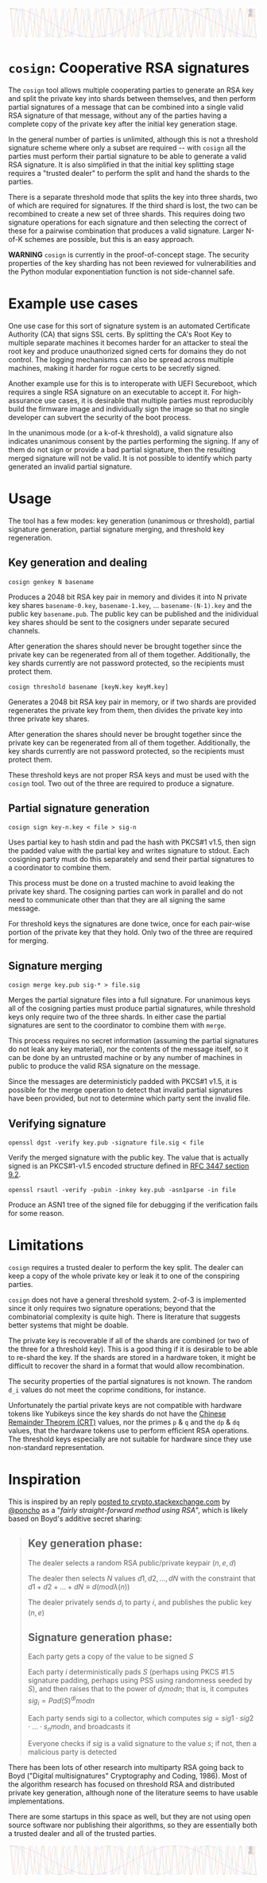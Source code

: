 ![Multiple overlapping cosines](logo.png)

# `cosign`: Cooperative RSA signatures

The `cosign` tool allows multiple cooperating parties to generate an RSA
key and split the private key into shards between themselves, and then
perform partial signatures of a message that can be combined into a single
valid RSA signature of that message, without any of the parties having
a complete copy of the private key after the initial key generation stage.

In the general number of parties is unlimited, although this is not
a threshold signature scheme where only a subset are required -- with
`cosign` all the parties must perform their partial signature to be able
to generate a valid RSA signature.  It is also simplified in that the
initial key splitting stage requires a "trusted dealer" to perform the
split and hand the shards to the parties.

There is a separate threshold mode that splits the key into three shards,
two of which are required for signatures.  If the third shard is lost,
the two can be recombined to create a new set of three shards.  This requires
doing two signature operations for each signature and then selecting
the correct of these for a pairwise combination that produces a valid
signature.  Larger N-of-K schemes are possible, but this is an easy
approach.


**WARNING**
`cosign` is currently in the proof-of-concept stage.  The security
properties of the key sharding has not been reviewed for vulnerabilities
and the Python modular exponentiation function is not side-channel safe.

# Example use cases

One use case for this sort of signature system is an automated Certificate
Authority (CA) that signs SSL certs.  By splitting the CA's Root Key to
multiple separate machines it becomes harder for an attacker to steal
the root key and produce unauthorized signed certs for domains they do
not control.  The logging mechanisms can also be spread across multiple
machines, making it harder for rogue certs to be secretly signed.

Another example use for this is to interoperate with UEFI Secureboot,
which requires a single RSA signature on an executable to accept it.
For high-assurance use cases, it is desirable that multiple parties must
reproducibly build the firmware image and individually sign the image
so that no single developer can subvert the security of the boot process.

In the unanimous mode (or a k-of-k threshold), a valid signature also
indicates unanimous consent by the parties performing the signing.
If any of them do not sign or provide a bad partial signature, then the
resulting merged signature will not be valid.  It is not possible to
identify which party generated an invalid partial signature.



# Usage

The tool has a few modes: key generation (unanimous or threshold),
partial signature generation, partial signature merging, and
threshold key regeneration.


## Key generation and dealing

```
cosign genkey N basename
```

Produces a 2048 bit RSA key pair in memory and divides it into N private key
shares `basename-0.key`, `basename-1.key`, ...  `basename-(N-1).key`
and the public key `basename.pub`.  The public key can be published and
the inidividual key shares should be sent to the cosigners under separate
secured channels.

After generation the shares should never be brought together since the
private key can be regenerated from all of them together.
Additionally, the key shards currently are not password protected,
so the recipients must protect them.


```
cosign threshold basename [keyN.key keyM.key]
```

Generates a 2048 bit RSA key pair in memory, or if two shards are
provided regenerates the private key from them, then divides the
private key into three private key shares.

After generation the shares should never be brought together since the
private key can be regenerated from all of them together.
Additionally, the key shards currently are not password protected,
so the recipients must protect them.

These threshold keys are not proper RSA keys and must be used with
the `cosign` tool.  Two out of the three are required to produce
a signature.


## Partial signature generation

```
cosign sign key-n.key < file > sig-n
```

Uses partial key to hash stdin and pad the hash with PKCS#1 v1.5, then
sign the padded value with the partial key and writes signature to stdout.
Each cosigning party must do this separately and send their partial
signatures to a coordinator to combine them.

This process must be done on a trusted machine to avoid leaking
the private key shard.  The cosigning parties can work in parallel
and do not need to communicate other than that they are all signing
the same message.

For threshold keys the signatures are done twice, once for each
pair-wise portion of the private key that they hold.  Only two
of the three are required for merging.


## Signature merging
```
cosign merge key.pub sig-* > file.sig
```

Merges the partial signature files into a full signature.  For
unanimous keys all of the cosigning parties must produce partial
signatures, while threshold keys only require two of the three
shards.  In either case the partial signatures are sent
to the coordinator to combine them with `merge`.

This process requires no secret information (assuming the partial
signatures do not leak any key material), nor the contents of the message
itself, so it can be done by an untrusted machine or by any number of
machines in public to produce the valid RSA signature on the message.

Since the messages are deterministicly padded with PKCS#1 v1.5,
it is possible for the merge operation to detect that invalid
partial signatures have been provided, but not to determine which
party sent the invalid file.


## Verifying signature
```
openssl dgst -verify key.pub -signature file.sig < file
```

Verify the merged signature with the public key.  The value that
is actually signed is an PKCS#1-v1.5 encoded structure defined in
[RFC 3447 section 9.2](https://tools.ietf.org/html/rfc3447#section-9.2).


```
openssl rsautl -verify -pubin -inkey key.pub -asn1parse -in file
```

Produce an ASN1 tree of the signed file for debugging if
the verification fails for some reason.


# Limitations

`cosign` requires a trusted dealer to perform the key split.
The dealer can keep a copy of the whole private key or leak it
to one of the conspiring parties.

`cosign` does not have a general threshold system. 2-of-3 is implemented
since it only requires two signature operations; beyond that the
combinatorial complexity is quite high.  There is literature that
suggests better systems that might be doable.

The private key is recoverable if all of the shards are combined (or
two of the three for a threshold key).  This is a good thing if it is
desirable to be able to re-shard the key.  If the shards are stored in
a hardware token, it might be difficult to recover the shard in a format
that would allow recombination.

The security properties of the partial signatures is not known.
The random `d_i` values do not meet the coprime conditions, for instance.

Unfortunately the partial private keys are not compatible with hardware
tokens like Yubikeys since the key shards do not have the
[Chinese Remainder Theorem (CRT)](https://en.wikipedia.org/wiki/Chinese_remainder_theorem)
values, nor the primes `p` & `q` and the `dp` & `dq` values, that the
hardware tokens use to perform efficient RSA operations.  The threshold
keys especially are not suitable for hardware since they use non-standard
representation.


# Inspiration

This is inspired by an reply [posted to crypto.stackexchange.com](https://crypto.stackexchange.com/questions/67548/secure-multi-party-computation-for-digital-signature) by [@poncho](https://crypto.stackexchange.com/users/452/poncho)
as a "_fairly straight-forward method using RSA_", which is likely based on Boyd's
additive secret sharing:

> ## Key generation phase:
>
> The dealer selects a random RSA public/private keypair $(n,e,d)$
> 
> The dealer then selects $N$ values $d1,d2,…,dN$ with the constraint that $d1+d2+…+dN≡d(modλ(n))$
> 
> The dealer privately sends $d_i$ to party $i$, and publishes the public key $(n,e)$
>
> ## Signature generation phase:
>
> Each party gets a copy of the value to be signed $S$
> 
> Each party $i$ deterministically pads $S$ (perhaps using PKCS #1.5 signature padding,
> perhaps using PSS using randomness seeded by $S$), and then raises that to the power of $d_i mod n$;
> that is, it computes $sig_i=Pad(S)^{di} mod n$
> 
> Each party sends sigi to a collector, which computes $sig=sig1⋅sig2⋅…⋅s_n mod n$, and broadcasts it
> 
> Everyone checks if $sig$ is a valid signature to the value $s$; if not, then a malicious party is detected

There has been lots of other research into multiparty RSA going back to
Boyd ("Digital multisignatures" Cryptography and Coding, 1986).  Most of
the algorithm research has focused on threshold RSA and distributed
private key generation, although none of the literature seems to have
usable implementations.

There are some startups in this space as well, but they are not
using open source software nor publishing their algorithms, so they
are essentially both a trusted dealer and all of the trusted parties.

![Multiple overlapping cosines](logo.png)

